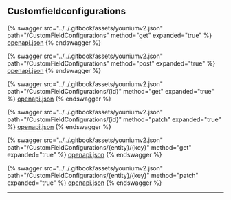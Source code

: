 ## Customfieldconfigurations




{% swagger src="../../.gitbook/assets/youniumv2.json" path="/CustomFieldConfigurations" method="get" expanded="true" %}
[openapi.json](./docs/.gitbook/assets/youniumv2.json)
{% endswagger %}

{% swagger src="../../.gitbook/assets/youniumv2.json" path="/CustomFieldConfigurations" method="post" expanded="true" %}
[openapi.json](./docs/.gitbook/assets/youniumv2.json)
{% endswagger %}

{% swagger src="../../.gitbook/assets/youniumv2.json" path="/CustomFieldConfigurations/{id}" method="get" expanded="true" %}
[openapi.json](./docs/.gitbook/assets/youniumv2.json)
{% endswagger %}

{% swagger src="../../.gitbook/assets/youniumv2.json" path="/CustomFieldConfigurations/{id}" method="patch" expanded="true" %}
[openapi.json](./docs/.gitbook/assets/youniumv2.json)
{% endswagger %}

{% swagger src="../../.gitbook/assets/youniumv2.json" path="/CustomFieldConfigurations/{entity}/{key}" method="get" expanded="true" %}
[openapi.json](./docs/.gitbook/assets/youniumv2.json)
{% endswagger %}

{% swagger src="../../.gitbook/assets/youniumv2.json" path="/CustomFieldConfigurations/{entity}/{key}" method="patch" expanded="true" %}
[openapi.json](./docs/.gitbook/assets/youniumv2.json)
{% endswagger %}


---


